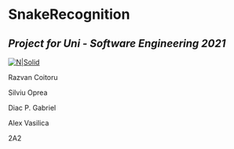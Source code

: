 # SnakeRecognition
## _Project for Uni - Software Engineering 2021_
[![N|Solid](https://plati-taxe.uaic.ro/img/logo-retina1.png)](https://www.info.uaic.ro/)

   Razvan Coitoru
   
   Silviu Oprea
   
   
   Diac P. Gabriel 
   
   Alex Vasilica


2A2
